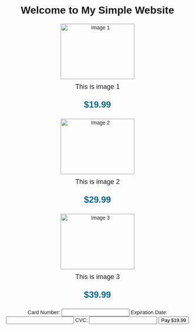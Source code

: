 <!DOCTYPE html>
<html>
<head>
<title>My Simple Website</title>
<style>
body {
font-family: Arial, sans-serif;
text-align: center;
}
.image-container {
margin: 20px;
}
img {
width: 200px;
height: 150px;
border: 1px solid #ccc;
}
.image-text {
font-size: 18px;
margin-top: 10px;
}
.price {
font-size: 24px;
font-weight: bold;
color: #00698f;
}
</style>
</head>
<body>
<h1>Welcome to My Simple Website</h1>
<div class="image-container">
<img src="image1.jpg" alt="Image 1">
<p class="image-text">This is image 1</p>
<p class="price">$19.99</p>
</div>
<div class="image-container">
<img src="image2.jpg" alt="Image 2">
<p class="image-text">This is image 2</p>
<p class="price">$29.99</p>
</div>
<div class="image-container">
<img src="image3.jpg" alt="Image 3">
<p class="image-text">This is image 3</p>
<p class="price">$39.99</p>
</div>

<!-- Add a simple checkout form -->
<form id="checkout-form">
<label>Card Number:</label>
<input type="text" id="card-number" />
<label>Expiration Date:</label>
<input type="text" id="expiration-date" />
<label>CVC:</label>
<input type="text" id="cvc" />
<button type="submit">Pay $19.99</button>
</form>

<!-- Add Stripe's JavaScript library and checkout code -->
<script src="https://js.stripe.com/v3/"></script>
<script>
const stripe = Stripe('Secret key');
const checkoutForm = document.getElementById('checkout-form');

checkoutForm.addEventListener('submit', event => {
event.preventDefault();
stripe.createToken({
card: {
number: document.getElementById('card-number').value,
exp_month: document.getElementById('expiration-date').value.split('/')[0],
exp_year: document.getElementById('expiration-date').value.split('/')[1],
cvc: document.getElementById('cvc').value
}
}).then(result => {
// Send the token to your server to charge the customer
fetch('/charge', {
method: 'POST',
headers: {
'Content-Type': 'application/json'
},
body: JSON.stringify({ token: result.token.id })
}).then(response => {
response.json().then(data => {
console.log(data);
});
});
});
</script>
</body>
</html>
